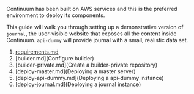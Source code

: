 Continuum has been built on AWS services and this is the preferred environment to deploy its components.

This guide will walk you through setting up a demonstrative version of `journal`, the user-visible website that exposes all the content inside Continuum. `api-dummy` will provide journal with a small, realistic data set.

1. [requirements.md](Requirements)
1. [builder.md](Configure builder)
1. [builder-private.md](Create a builder-private repository)
1. [deploy-master.md](Deploying a master server)
1. [deploy-api-dummy.md](Deploying a api-dummy instance)
1. [deploy-journal.md](Deploying a journal instance)
